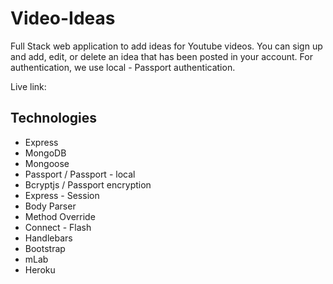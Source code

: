# Video-Ideas

Full Stack web application to add ideas for Youtube videos. You can sign up and add, edit, or delete an idea that has been posted in your account. For authentication, we use local - Passport authentication.

Live link: 






## Technologies

- Express
- MongoDB
- Mongoose
- Passport / Passport - local
- Bcryptjs / Passport encryption
- Express - Session
- Body Parser
- Method Override
- Connect - Flash
- Handlebars
- Bootstrap
- mLab
- Heroku
